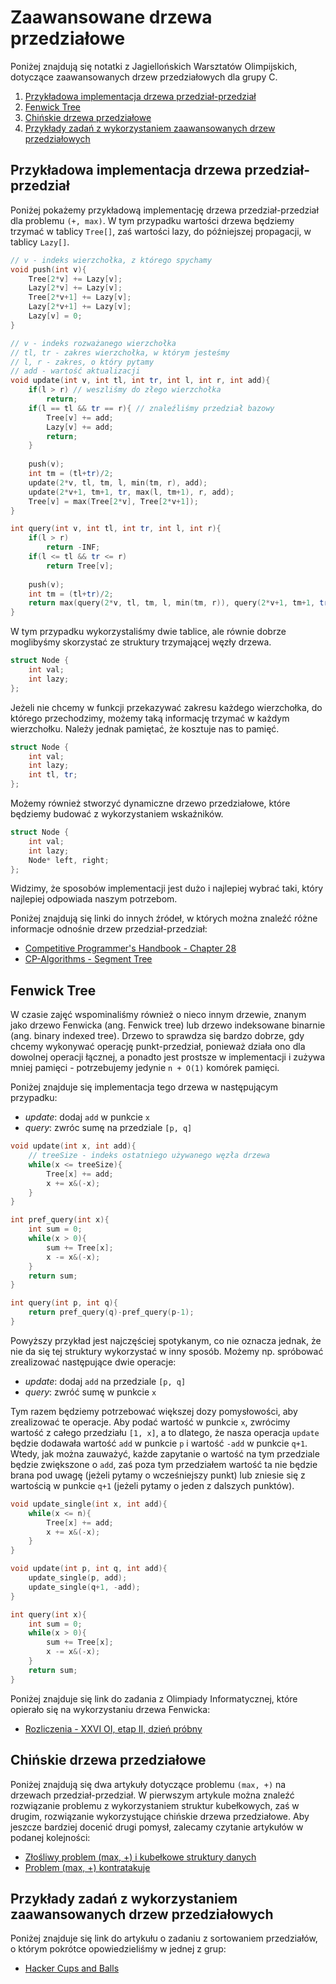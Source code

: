 # Zaawansowane drzewa przedziałowe

Poniżej znajdują się notatki z Jagiellońskich Warsztatów Olimpijskich, dotyczące zaawansowanych drzew przedziałowych dla grupy C.

1. [Przykładowa implementacja drzewa przedział-przedział](#segment-tree-implementation)
2. [Fenwick Tree](#fenwick-tree)
3. [Chińskie drzewa przedziałowe](#max-plus-problem)
4. [Przykłady zadań z wykorzystaniem zaawansowanych drzew przedziałowych](#problems)

## Przykładowa implementacja drzewa przedział-przedział <a name="segment-tree-implementation"></a>

Poniżej pokażemy przykładową implementację drzewa przedział-przedział dla problemu `(+, max)`. W tym przypadku wartości drzewa będziemy trzymać w tablicy `Tree[]`, zaś wartości lazy, do późniejszej propagacji, w tablicy `Lazy[]`.

```c++
// v - indeks wierzchołka, z którego spychamy
void push(int v){
    Tree[2*v] += Lazy[v];
    Lazy[2*v] += Lazy[v];
    Tree[2*v+1] += Lazy[v];
    Lazy[2*v+1] += Lazy[v];
    Lazy[v] = 0;
}

// v - indeks rozważanego wierzchołka
// tl, tr - zakres wierzchołka, w którym jesteśmy
// l, r - zakres, o który pytamy
// add - wartość aktualizacji
void update(int v, int tl, int tr, int l, int r, int add){
    if(l > r) // weszliśmy do złego wierzchołka
        return;
    if(l == tl && tr == r){ // znaleźliśmy przedział bazowy
        Tree[v] += add;
        Lazy[v] += add;
        return;
    }
    
    push(v);
    int tm = (tl+tr)/2;
    update(2*v, tl, tm, l, min(tm, r), add);
    update(2*v+1, tm+1, tr, max(l, tm+1), r, add);
    Tree[v] = max(Tree[2*v], Tree[2*v+1]);
}

int query(int v, int tl, int tr, int l, int r){
    if(l > r)
        return -INF;
    if(l <= tl && tr <= r)
        return Tree[v];
        
    push(v);
    int tm = (tl+tr)/2;
    return max(query(2*v, tl, tm, l, min(tm, r)), query(2*v+1, tm+1, tr, max(l, tm+1), r));
}
```

W tym przypadku wykorzystaliśmy dwie tablice, ale równie dobrze moglibyśmy skorzystać ze struktury trzymającej węzły drzewa.

```c++
struct Node {
    int val;
    int lazy;
};
```

Jeżeli nie chcemy w funkcji przekazywać zakresu każdego wierzchołka, do którego przechodzimy, możemy taką informację trzymać w każdym wierzchołku. Należy jednak pamiętać, że kosztuje nas to pamięć.

```c++
struct Node {
    int val;
    int lazy;
    int tl, tr;
};
```

Możemy również stworzyć dynamiczne drzewo przedziałowe, które będziemy budować z wykorzystaniem wskaźników.

```c++
struct Node {
    int val;
    int lazy;
    Node* left, right;
};
```

Widzimy, że sposobów implementacji jest dużo i najlepiej wybrać taki, który najlepiej odpowiada naszym potrzebom.

Poniżej znajdują się linki do innych źródeł, w których można znaleźć różne informacje odnośnie drzew przedział-przedział:

* [Competitive Programmer's Handbook - Chapter 28](https://cses.fi/book/book.pdf)
* [CP-Algorithms - Segment Tree](https://cp-algorithms.com/data_structures/segment_tree.html)

## Fenwick Tree <a name="fenwick-tree"></a>

W czasie zajęć wspominaliśmy również o nieco innym drzewie, znanym jako drzewo Fenwicka (ang. Fenwick tree) lub drzewo indeksowane binarnie (ang. binary indexed tree). Drzewo to sprawdza się bardzo dobrze, gdy chcemy wykonywać operację punkt-przedział, ponieważ działa ono dla dowolnej operacji łącznej, a ponadto jest prostsze w implementacji i zużywa mniej pamięci - potrzebujemy jedynie `n + O(1)` komórek pamięci.

Poniżej znajduje się implementacja tego drzewa w następującym przypadku:

* *update*: dodaj `add` w punkcie `x`
* *query*: zwróc sumę na przedziale `[p, q]`

```c++
void update(int x, int add){
    // treeSize - indeks ostatniego używanego węzła drzewa
    while(x <= treeSize){
        Tree[x] += add;
        x += x&(-x);
    }
}

int pref_query(int x){
    int sum = 0;
    while(x > 0){
        sum += Tree[x];
        x -= x&(-x);
    }
    return sum;
}

int query(int p, int q){
    return pref_query(q)-pref_query(p-1);
}
```

Powyższy przykład jest najczęściej spotykanym, co nie oznacza jednak, że nie da się tej struktury wykorzystać w inny sposób. Możemy np. spróbować zrealizować następujące dwie operacje:

* *update*: dodaj `add` na przedziale `[p, q]`
* *query*: zwróć sumę w punkcie `x`

Tym razem będziemy potrzebować większej dozy pomysłowości, aby zrealizować te operacje. Aby podać wartość w punkcie `x`, zwrócimy wartość z całego przedziału `[1, x]`, a to dlatego, że nasza operacja `update` będzie dodawała wartość `add` w punkcie `p` i wartość `-add` w punkcie `q+1`. Wtedy, jak można zauważyć, każde zapytanie o wartość na tym przedziale będzie zwiększone o `add`, zaś poza tym przedziałem wartość ta nie będzie brana pod uwagę (jeżeli pytamy o wcześniejszy punkt) lub zniesie się z wartością w punkcie `q+1` (jeżeli pytamy o jeden z dalszych punktów).

```c++
void update_single(int x, int add){
    while(x <= n){
        Tree[x] += add;
        x += x&(-x);
    }
}

void update(int p, int q, int add){
    update_single(p, add);
    update_single(q+1, -add);
}

int query(int x){
    int sum = 0;
    while(x > 0){
        sum += Tree[x];
        x -= x&(-x);
    }
    return sum;
}
```

Poniżej znajduje się link do zadania z Olimpiady Informatycznej, które opierało się na wykorzystaniu drzewa Fenwicka:

* [Rozliczenia - XXVI OI, etap II, dzień próbny](https://szkopul.edu.pl/problemset/problem/7feyJYY7uz_g6iGLS_QPwJVG/site/?key=statement)


## Chińskie drzewa przedziałowe <a name="max-plus-problem"></a>

Poniżej znajdują się dwa artykuły dotyczące problemu `(max, +)` na drzewach przedział-przedział. W pierwszym artykule można znaleźć rozwiązanie problemu z wykorzystaniem struktur kubełkowych, zaś w drugim, rozwiązanie wykorzystujące chińskie drzewa przedziałowe. Aby jeszcze bardziej docenić drugi pomysł, zalecamy czytanie artykułów w podanej kolejności:

* [Złośliwy problem (max, +) i kubełkowe struktury danych](http://www.deltami.edu.pl/temat/informatyka/algorytmy/2013/03/30/problem-max.pdf)
* [Problem (max, +) kontratakuje](http://www.deltami.edu.pl/temat/informatyka/algorytmy/2018/08/26/2018-09-delta-iko.pdf)


## Przykłady zadań z wykorzystaniem zaawansowanych drzew przedziałowych <a name="problems"></a>

Poniżej znajduje się link do artykułu o zadaniu z sortowaniem przedziałów, o którym pokrótce opowiedzieliśmy w jednej z grup:

* [Hacker Cups and Balls](http://www.deltami.edu.pl/temat/informatyka/algorytmy/2017/09/20/Hacker_Cups_and_Balls/)
